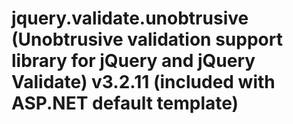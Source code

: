# jquery.validate.unobtrusive (Unobtrusive validation support library for jQuery and jQuery Validate) v3.2.11 (included with ASP.NET default template)